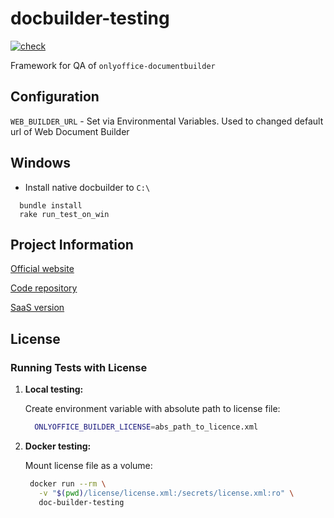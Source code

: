 # docbuilder-testing

[![check](https://github.com/ONLYOFFICE-QA/doc-builder-testing/actions/workflows/check.yml/badge.svg)](https://github.com/ONLYOFFICE-QA/doc-builder-testing/actions/workflows/check.yml)

Framework for QA of `onlyoffice-documentbuilder`

## Configuration

`WEB_BUILDER_URL` - Set via Environmental Variables.
  Used to changed default url of Web Document Builder

## Windows

* Install native docbuilder to `C:\`

```shell
  bundle install
  rake run_test_on_win
```

## Project Information

[Official website](https://www.onlyoffice.com)

[Code repository](https://github.com/ONLYOFFICE/doc-builder-testing "https://github.com/ONLYOFFICE/doc-builder-testing")

[SaaS version](https://www.onlyoffice.com)

## License

### Running Tests with License

1. **Local testing:**

   Create environment variable with absolute path to license file:

   ```bash
     ONLYOFFICE_BUILDER_LICENSE=abs_path_to_licence.xml
   ```

2. **Docker testing:**

   Mount license file as a volume:

   ```bash
    docker run --rm \
      -v "$(pwd)/license/license.xml:/secrets/license.xml:ro" \
      doc-builder-testing
   ```
